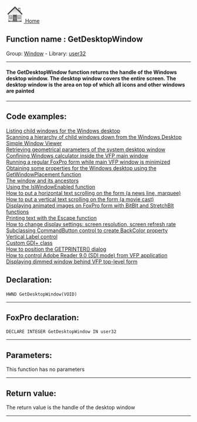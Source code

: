 [<img src="../../images/home.png"> Home ](https://github.com/VFPX/Win32API)  

## Function name : GetDesktopWindow
Group: [Window](../../functions_group.md#Window)  -  Library: [user32](../../Libraries.md#user32)  
***  


#### The GetDesktopWindow function returns the handle of the Windows desktop window. The desktop window covers the entire screen. The desktop window is the area on top of which all icons and other windows are painted
***  


## Code examples:
[Listing child windows for the Windows desktop](../../samples/sample_027.md)  
[Scanning a hierarchy of child windows down from the Windows Desktop](../../samples/sample_045.md)  
[Simple Window Viewer](../../samples/sample_057.md)  
[Retrieving geometrical parameters of the system desktop window](../../samples/sample_092.md)  
[Confining Windows calculator inside the VFP main window](../../samples/sample_245.md)  
[Running a regular FoxPro form while main VFP window is minimized](../../samples/sample_246.md)  
[Obtaining some properties for the Windows desktop using the GetWindowPlacement function](../../samples/sample_263.md)  
[The window and its ancestors](../../samples/sample_266.md)  
[Using the IsWindowEnabled function](../../samples/sample_306.md)  
[How to put a horizontal text scrolling on the form (a news line, marquee)](../../samples/sample_352.md)  
[How to put a vertical text scrolling on the form (a movie cast)](../../samples/sample_354.md)  
[Displaying animated images on FoxPro form with BitBlt and StretchBlt functions](../../samples/sample_355.md)  
[Printing text with the Escape function](../../samples/sample_357.md)  
[How to change display settings: screen resolution, screen refresh rate](../../samples/sample_374.md)  
[Subclassing CommandButton control to create BackColor property](../../samples/sample_392.md)  
[Vertical Label control](../../samples/sample_398.md)  
[Custom GDI+ class](../../samples/sample_450.md)  
[How to position the GETPRINTER() dialog](../../samples/sample_482.md)  
[How to control Adobe Reader 9.0 (SDI mode) from VFP application](../../samples/sample_550.md)  
[Displaying dimmed window behind VFP top-level form](../../samples/sample_578.md)  

## Declaration:
```foxpro  
HWND GetDesktopWindow(VOID)  
```  
***  


## FoxPro declaration:
```foxpro  
DECLARE INTEGER GetDesktopWindow IN user32  
```  
***  


## Parameters:
This function has no parameters  
***  


## Return value:
The return value is the handle of the desktop window  
***  

